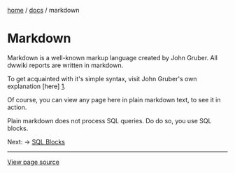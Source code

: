 [home](../) /
[docs](./) /
markdown

Markdown
========

Markdown is a well-known markup language created by John Gruber.
All dwwiki reports are written in markdown.

To get acquainted with it's simple syntax,
visit John Gruber's own explanation [here] [1].

[1]: https://daringfireball.net/projects/markdown/

Of course, you can view any page here in plain markdown text,
to see it in action.

Plain markdown does not process SQL queries. Do do so,
you use SQL blocks.

Next: -> [SQL Blocks](sql-blocks)

----------------------------------------------------------------------

[View page source](markdown.markdown)
